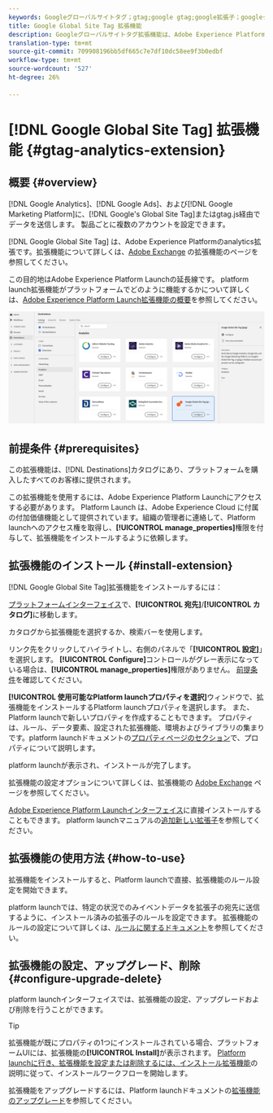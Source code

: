 ```yaml
---
keywords: Googleグローバルサイトタグ；gtag;google gtag;google拡張子；googleタグ拡張子；GTAG
title: Google Global Site Tag 拡張機能
description: Googleグローバルサイトタグ拡張機能は、Adobe Experience PlatformのAnalyticsの宛先です。 拡張機能について詳しくは、Adobe Exchange の拡張機能のページを参照してください。
translation-type: tm+mt
source-git-commit: 709908196bb5df665c7e7df10dc58ee9f3b0edbf
workflow-type: tm+mt
source-wordcount: '527'
ht-degree: 26%

---
```



# [!DNL Google Global Site Tag] 拡張機能 {#gtag-analytics-extension}

## 概要 {#overview}

[!DNL Google Analytics]、[!DNL Google Ads]、および[!DNL Google Marketing Platform]に、[!DNL Google's Global Site Tag]またはgtag.js経由でデータを送信します。 製品ごとに複数のアカウントを設定できます。

[!DNL Google Global Site Tag] は、Adobe Experience Platformのanalytics拡張です。拡張機能について詳しくは、[Adobe Exchange](https://exchange.adobe.com/experiencecloud.details.101437.google-global-site-tag-gtag.html) の拡張機能のページを参照してください。

この目的地はAdobe Experience Platform Launchの延長線です。 platform launch拡張機能がプラットフォームでどのように機能するかについて詳しくは、[Adobe Experience Platform Launch拡張機能の概要](../launch-extensions/overview.md)を参照してください。

![Google Global Site Tag 拡張機能](../../assets/catalog/analytics/gtag-analytics/catalog.png)

## 前提条件 {#prerequisites}

この拡張機能は、[!DNL Destinations]カタログにあり、プラットフォームを購入したすべてのお客様に提供されます。

この拡張機能を使用するには、Adobe Experience Platform Launchにアクセスする必要があります。  Platform Launch は、Adobe Experience Cloud に付属の付加価値機能として提供されています。組織の管理者に連絡して、Platform launchへのアクセス権を取得し、**[!UICONTROL manage_properties]**&#x200B;権限を付与して、拡張機能をインストールするように依頼します。

## 拡張機能のインストール {#install-extension}

[!DNL Google Global Site Tag]拡張機能をインストールするには：

[プラットフォームインターフェイス](http://platform.adobe.com/)で、**[!UICONTROL 宛先]**/**[!UICONTROL カタログ]**&#x200B;に移動します。

カタログから拡張機能を選択するか、検索バーを使用します。

リンク先をクリックしてハイライトし、右側のパネルで「**[!UICONTROL 設定]**」を選択します。 **[!UICONTROL Configure]**&#x200B;コントロールがグレー表示になっている場合は、**[!UICONTROL manage_properties]**&#x200B;権限がありません。 [前提条件](#prerequisites)を確認してください。

**[!UICONTROL 使用可能なPlatform launchプロパティを選択]**&#x200B;ウィンドウで、拡張機能をインストールするPlatform launchプロパティを選択します。 また、Platform launchで新しいプロパティを作成することもできます。 プロパティは、ルール、データ要素、設定された拡張機能、環境およびライブラリの集まりです。platform launchドキュメントの[プロパティページのセクション](https://experienceleague.adobe.com/docs/launch/using/reference/admin/companies-and-properties.html#properties-page)で、プロパティについて説明します。

platform launchが表示され、インストールが完了します。

拡張機能の設定オプションについて詳しくは、拡張機能の [Adobe Exchange](https://exchange.adobe.com/experiencecloud.details.101437.google-global-site-tag-gtag.html) ページを参照してください。

[Adobe Experience Platform Launchインターフェイス](https://launch.adobe.com/)に直接インストールすることもできます。 platform launchマニュアルの[追加新しい拡張子](https://experienceleague.adobe.com/docs/launch/using/reference/manage-resources/extensions/overview.html?lang=en#add-a-new-extension)を参照してください。

## 拡張機能の使用方法 {#how-to-use}

拡張機能をインストールすると、Platform launchで直接、拡張機能のルール設定を開始できます。

platform launchでは、特定の状況でのみイベントデータを拡張子の宛先に送信するように、インストール済みの拡張子のルールを設定できます。 拡張機能のルールの設定について詳しくは、[ルールに関するドキュメント](https://experienceleague.adobe.com/docs/launch/using/reference/manage-resources/rules.html)を参照してください。

## 拡張機能の設定、アップグレード、削除 {#configure-upgrade-delete}

platform launchインターフェイスでは、拡張機能の設定、アップグレードおよび削除を行うことができます。

>[!TIP]
>
>拡張機能が既にプロパティの1つにインストールされている場合、プラットフォームUIには、拡張機能の&#x200B;**[!UICONTROL Install]**&#x200B;が表示されます。 [Platform launchに行き、拡張機能を設定または削除するには、インストール拡張機能](#install-extension)の説明に従って、インストールワークフローを開始します。

拡張機能をアップグレードするには、Platform launchドキュメントの[拡張機能のアップグレード](https://experienceleague.adobe.com/docs/launch/using/reference/manage-resources/extensions/extension-upgrade.html)を参照してください。



